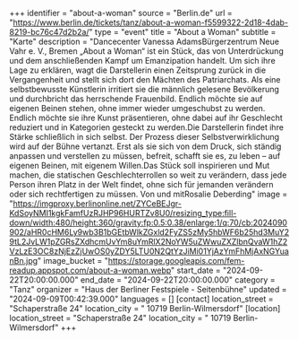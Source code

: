 +++
identifier = "about-a-woman"
source = "Berlin.de"
url = "https://www.berlin.de/tickets/tanz/about-a-woman-f5599322-2d18-4dab-8219-bc76c47d2b2a/"
type = "event"
title = "About a Woman"
subtitle = "Karte"
description = "Dancecenter Vanessa AdamsBürgerzentrum Neue Vahr e. V., Bremen „About a Woman“ ist ein Stück, das von Unterdrückung und dem anschließenden Kampf um Emanzipation handelt. Um sich ihre Lage zu erklären, wagt die Darstellerin einen Zeitsprung zurück in die Vergangenheit und stellt sich dort den Mächten des Patriarchats. Als eine selbstbewusste Künstlerin irritiert sie die männlich gelesene Bevölkerung und durchbricht das herrschende Frauenbild. Endlich möchte sie auf eigenen Beinen stehen, ohne immer wieder umgeschubst zu werden. Endlich möchte sie ihre Kunst präsentieren, ohne dabei auf ihr Geschlecht reduziert und in Kategorien gesteckt zu werden.Die Darstellerin findet ihre Stärke schließlich in sich selbst. Der Prozess dieser Selbstverwirklichung wird auf der Bühne vertanzt. Erst als sie sich von dem Druck, sich ständig anpassen und verstellen zu müssen, befreit, schafft sie es, zu leben – auf eigenen Beinen, mit eigenem Willen.Das Stück soll inspirieren und Mut machen, die statischen Geschlechterrollen so weit zu verändern, dass jede Person ihren Platz in der Welt findet, ohne sich für jemanden verändern oder sich rechtfertigen zu müssen. Von und mitRosalie Deberding"
image = "https://imgproxy.berlinonline.net/ZYCeBEJgr-KdSoyNMI1kgkFamfUzRJHP96HURTZv8U0/resizing_type:fill-down/width:480/height:360/gravity:fp:0.5:0.38/enlarge:1/q:70/cb:2024090902/aHR0cHM6Ly9wb3B1bGEtbWlkZGxld2FyZS5zMy5hbWF6b25hd3MuY29tL2JvLW1pZGRsZXdhcmUvYm8uYmRlX2NoYW5uZWwuZXZlbnQvaW1hZ2VzLzE3OC8zNjEzZjUwOS0yZDY5LTU0N2QtYzJiMi01YjAzYmFhMjAxNGYuanBn.jpg"
image_bucket = "https://storage.googleapis.com/fem-readup.appspot.com/about-a-woman.webp"
start_date = "2024-09-22T20:00:00.000"
end_date = "2024-09-22T20:00:00.000"
category = "Tanz"
organizer = "Haus der Berliner Festspiele - Seitenbühne"
updated = "2024-09-09T00:42:39.000"
languages = []
[contact]
location_street = "Schaperstraße 24"
location_city = " 10719 Berlin-Wilmersdorf"
[location]
location_street = "Schaperstraße 24"
location_city = " 10719 Berlin-Wilmersdorf"
+++